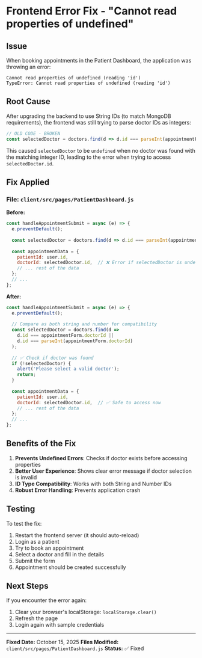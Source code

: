 # Frontend Error Fix - "Cannot read properties of undefined"

## Issue
When booking appointments in the Patient Dashboard, the application was throwing an error:
```
Cannot read properties of undefined (reading 'id')
TypeError: Cannot read properties of undefined (reading 'id')
```

## Root Cause
After upgrading the backend to use String IDs (to match MongoDB requirements), the frontend was still trying to parse doctor IDs as integers:

```javascript
// OLD CODE - BROKEN
const selectedDoctor = doctors.find(d => d.id === parseInt(appointmentForm.doctorId));
```

This caused `selectedDoctor` to be `undefined` when no doctor was found with the matching integer ID, leading to the error when trying to access `selectedDoctor.id`.

## Fix Applied

### File: `client/src/pages/PatientDashboard.js`

**Before:**
```javascript
const handleAppointmentSubmit = async (e) => {
  e.preventDefault();
  
  const selectedDoctor = doctors.find(d => d.id === parseInt(appointmentForm.doctorId));
  
  const appointmentData = {
    patientId: user.id,
    doctorId: selectedDoctor.id,  // ❌ Error if selectedDoctor is undefined
    // ... rest of the data
  };
  // ...
};
```

**After:**
```javascript
const handleAppointmentSubmit = async (e) => {
  e.preventDefault();
  
  // Compare as both string and number for compatibility
  const selectedDoctor = doctors.find(d => 
    d.id === appointmentForm.doctorId || 
    d.id === parseInt(appointmentForm.doctorId)
  );
  
  // ✅ Check if doctor was found
  if (!selectedDoctor) {
    alert('Please select a valid doctor');
    return;
  }
  
  const appointmentData = {
    patientId: user.id,
    doctorId: selectedDoctor.id,  // ✅ Safe to access now
    // ... rest of the data
  };
  // ...
};
```

## Benefits of the Fix

1. **Prevents Undefined Errors**: Checks if doctor exists before accessing properties
2. **Better User Experience**: Shows clear error message if doctor selection is invalid
3. **ID Type Compatibility**: Works with both String and Number IDs
4. **Robust Error Handling**: Prevents application crash

## Testing

To test the fix:
1. Restart the frontend server (it should auto-reload)
2. Login as a patient
3. Try to book an appointment
4. Select a doctor and fill in the details
5. Submit the form
6. Appointment should be created successfully

## Next Steps

If you encounter the error again:
1. Clear your browser's localStorage: `localStorage.clear()`
2. Refresh the page
3. Login again with sample credentials

---
**Fixed Date:** October 15, 2025
**Files Modified:** `client/src/pages/PatientDashboard.js`
**Status:** ✅ Fixed
